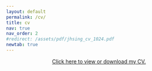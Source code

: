 ```yaml
---
layout: default
permalink: /cv/
title: cv
nav: true
nav_order: 2
#redirect: /assets/pdf/jhsing_cv_1024.pdf
newtab: true
---
```



<div style="text-align: center;">
  <object data="/assets/pdf/jhsing_cv.pdf" type="application/pdf" width="1000" height="1000">
    <p>
      <a href="/assets/pdf/jhsing_cv.pdf" target="_blank">Click here to view or download my CV.</a>
    </p>
  </object>
</div>